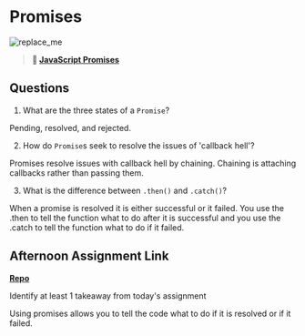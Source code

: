 # Promises

![replace_me](https://codeworks.blob.core.windows.net/public/assets/img/illustrations/placeholder.svg)

> **📖 [JavaScript Promises](https://codeworksacademy.com/fs-student-guide/resources/wk4/02-Promises)**

## Questions

1. What are the three states of a `Promise`?

Pending, resolved, and rejected.

2. How do `Promise`s seek to resolve the issues of 'callback hell'?

Promises resolve issues with callback hell by chaining. Chaining is attaching callbacks rather than passing them.

3. What is the difference between `.then()` and `.catch()`?

When a promise is resolved it is either successful or it failed. You use the .then to tell the function what to do after it is successful and you use the .catch to tell the function what to do if it failed.

## Afternoon Assignment Link

**[Repo](https://github.com/uwilledw/spring23-asyncGregslist)**

Identify at least 1 takeaway from today's assignment

Using promises allows you to tell the code what to do if it is resolved or if it failed.
